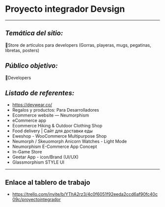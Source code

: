 # Proyecto integrador Devsign

---

## _Temática del sitio:_

📝Store de artículos para developers (Gorras, playeras, mugs, pegatinas, libretas, posters)

## _Público objetivo:_

📝Developers

## _Listado de referentes:_

-   https://devwear.co/
-   Regalos y productos: Para Desarrolladores
-   Ecommerce website — Neumorphism
-   eCommerce app
-   Ecommerce Hiking & Outdoor Clothing Shop
-   Food delivery | Сайт для доставки еды
-   Eweshop - WooCommerce Multipurpose Shop
-   Neumorph / Skeuomorph Anicorn Watches - Light Mode
-   Neumorphism E-Commerce App Concept
-   In-Game Store
-   Geetar App - icon/Brand (UI/UX)
-   Glassmorphism STYLE UI

---

## Enlace al tablero de trabajo

-   https://trello.com/invite/b/YThA2rz3/4c0f6051f92eeda2ccd6af90fc40c09c/proyectointegrador
